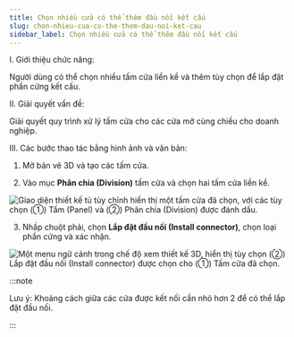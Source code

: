 ```yaml
---
title: Chọn nhiều cửa có thể thêm đầu nối kết cấu
slug: chon-nhieu-cua-co-the-them-dau-noi-ket-cau
sidebar_label: Chọn nhiều cửa có thể thêm đầu nối kết cấu
---
```


I. Giới thiệu chức năng:

Người dùng có thể chọn nhiều tấm cửa liền kề và thêm tùy chọn để lắp đặt phần cứng kết cấu.

II. Giải quyết vấn đề:

Giải quyết quy trình xử lý tấm cửa cho các cửa mở cùng chiều cho doanh nghiệp.

III. Các bước thao tác bằng hình ảnh và văn bản:

1. Mở bản vẽ 3D và tạo các tấm cửa.

2. Vào mục **Phân chia (Division)** tấm cửa và chọn hai tấm cửa liền kề.

![Giao diện thiết kế tủ tùy chỉnh hiển thị một tấm cửa đã chọn, với các tùy chọn (①) Tấm (Panel) và (②) Phân chia (Division) được đánh dấu.](https://storage.googleapis.com/jegavn_kb/images/8e2d80eb-6226-4bfa-8550-03c49c0968c0.png)

3. Nhấp chuột phải, chọn **Lắp đặt đầu nối (Install connector)**, chọn loại phần cứng và xác nhận.

![Một menu ngữ cảnh trong chế độ xem thiết kế 3D, hiển thị tùy chọn (②) Lắp đặt đầu nối (Install connector) được chọn cho (①) Tấm cửa đã chọn.](https://storage.googleapis.com/jegavn_kb/images/909603d3-43bb-49ca-ac02-366fd51899c1.png)

:::note

Lưu ý: Khoảng cách giữa các cửa được kết nối cần nhỏ hơn 2 để có thể lắp đặt đầu nối.

:::